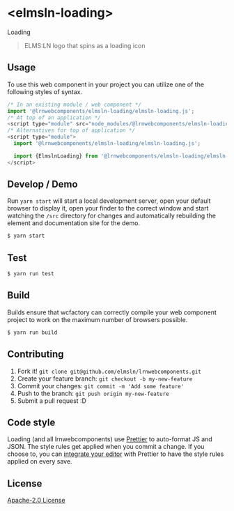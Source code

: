 # &lt;elmsln-loading&gt;

Loading
> ELMS:LN logo that spins as a loading icon

## Usage
To use this web component in your project you can utilize one of the following styles of syntax.

```js
/* In an existing module / web component */
import '@lrnwebcomponents/elmsln-loading/elmsln-loading.js';
/* At top of an application */
<script type="module" src="node_modules/@lrnwebcomponents/elmsln-loading/elmsln-loading.js"></script>
/* Alternatives for top of application */
<script type="module">
  import '@lrnwebcomponents/elmsln-loading/elmsln-loading.js';

  import {ElmslnLoading} from '@lrnwebcomponents/elmsln-loading/elmsln-loading.js';
</script>
```

## Develop / Demo
Run `yarn start` will start a local development server, open your default browser to display it, open your finder to the correct window and start watching the `/src` directory for changes and automatically rebuilding the element and documentation site for the demo.
```bash
$ yarn start
```

## Test

```bash
$ yarn run test
```

## Build
Builds ensure that wcfactory can correctly compile your web component project to
work on the maximum number of browsers possible.
```bash
$ yarn run build
```

## Contributing

1. Fork it! `git clone git@github.com/elmsln/lrnwebcomponents.git`
2. Create your feature branch: `git checkout -b my-new-feature`
3. Commit your changes: `git commit -m 'Add some feature'`
4. Push to the branch: `git push origin my-new-feature`
5. Submit a pull request :D

## Code style

Loading (and all lrnwebcomponents) use [Prettier][prettier] to auto-format JS and JSON.  The style rules get applied when you commit a change.  If you choose to, you can [integrate your editor][prettier-ed] with Prettier to have the style rules applied on every save.

[prettier]: https://github.com/prettier/prettier/
[prettier-ed]: https://github.com/prettier/prettier/#editor-integration
[polyserve]: https://github.com/Polymer/polyserve
[web-component-tester]: https://github.com/Polymer/web-component-tester

## License
[Apache-2.0 License](http://opensource.org/licenses/Apache-2.0)